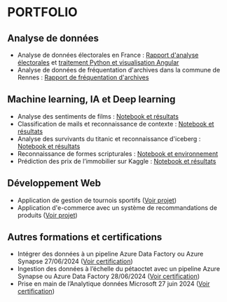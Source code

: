 # PORTFOLIO
## Analyse de données
- Analyse de données électorales en France : [Rapport d'analyse électorales](https://app.powerbi.com/links/Pz85C5f5eD?ctid=27a58b63-8684-40f7-b737-c9a534e65745&pbi_source=linkShare) et [traitement Python et visualisation Angular](https://gitlab.istic.univ-rennes1.fr/wtraloutoure/elections_data_viz_m2_miage)
- Analyse de données de fréquentation d'archives dans la commune de Rennes : [Rapport de fréquentation d'archives](https://app.powerbi.com/links/S5tt-x_hmZ?ctid=27a58b63-8684-40f7-b737-c9a534e65745&pbi_source=linkShare) 
## Machine learning, IA et Deep learning
- Analyse des sentiments de films : [Notebook et résultats](https://github.com/Arambarrix/recommander_system_for_movies.git)
- Classification de mails et reconnaissance de contexte : [Notebook et résultats](https://colab.research.google.com/drive/19-52wZdWzD49YoN30MLCVgNMizvrjbHE?usp=sharing)
- Analyse des survivants du titanic et reconnaissance d'iceberg : [Notebook et résultats](https://github.com/Arambarrix/titanic_project.git)
- Reconnaissance de formes scripturales : [Notebook et environnement](https://github.com/Arambarrix/number_recognition.git)
- Prédiction des prix de l’immobilier sur Kaggle : [Notebook et résultats](https://github.com/Arambarrix/house_price_prediction.git)
## Développement Web
- Application de gestion de tournois sportifs ([Voir projet](https://github.com/Arambarrix/ticp.git))
- Application d'e-commerce avec un système de recommandations de produits ([Voir projet](https://github.com/Arambarrix/salesapp.git))
## Autres formations et certifications
- Intégrer des données à un pipeline Azure Data Factory ou Azure Synapse 27/06/2024 ([Voir certification](https://learn.microsoft.com/api/achievements/share/fr-fr/WilliamTOUR-9554/CNBAT6Z9?sharingId=BCB009F3748610A8))
- Ingestion des données à l’échelle du pétaoctet avec un pipeline Azure Synapse ou Azure Data Factory 28/06/2024 ([Voir certification](https://learn.microsoft.com/api/achievements/share/fr-fr/WilliamTOUR-9554/3YTPQ44H?sharingId=BCB009F3748610A8))
- Prise en main de l’Analytique données Microsoft 27 juin 2024 ([Voir certification](https://learn.microsoft.com/api/achievements/share/fr-fr/WilliamTOUR-9554/NZGEU6DF?sharingId=BCB009F3748610A8))
